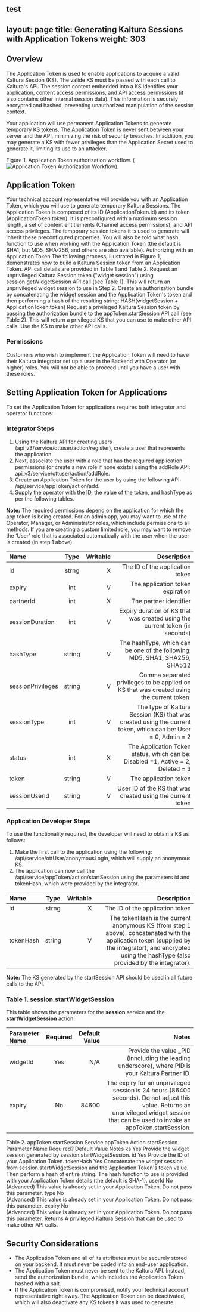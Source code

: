 test
---
layout: page
title: Generating Kaltura Sessions with Application Tokens
weight: 303
---

## Overview  

The Application Token is used to enable applications to acquire a valid Kaltura Session (KS). The valide KS must be passed with each call to Kaltura's API. The session context embedded into a KS identifies your application, content access permissions, and API access permissions (it also contains other internal session data). This information is securely encrypted and hashed, preventing unauthorized manipulation of the session context.

Your application will use permanent Application Tokens to generate temporary KS tokens. The Application Token is never sent between your server and the API, minimizing the risk of security breaches. In addition, you may generate a KS with fewer privileges than the Application Secret used to generate it, limiting its use to an attacker.

Figure 1. Application Token authorization workflow.
 (![Application Token Authorization Workflow](url)). 

## Application Token  

Your technical account representative will provide you with an Application Token, which you will use to generate temporary Kaltura Sessions. The Application Token is composed of its ID (ApplicationToken.id) and its token (ApplicationToken.token). It is preconfigured with a maximum session length, a set of content entitlements (Channel access permissions), and API access privileges. The temporary session tokens it is used to generate will inherit these preconfigured properties. You will also be told what hash function to use when working with the Application Token (the default is SHA1, but MD5, SHA-256, and others are also available).
Authorizing with an Application Token
The following process, illustrated in Figure 1, demonstrates how to build a Kaltura Session token from an Application Token. API call details are provided in Table 1 and Table 2.
Request an unprivileged Kaltura Session token ("widget session") using session.getWidgetSession API call (see Table 1). This will return an unprivileged widget session to use in Step 2.
Create an authorization bundle by concatenating the widget session and the Application Token's token and then performing a hash of the resulting string: HASH(widgetSession + ApplicationToken.token)
Request a privileged Kaltura Session token by passing the authorization bundle to the appToken.startSession API call (see Table 2). This will return a privileged KS that you can use to make other API calls.
Use the KS to make other API calls.


### Permissions  

Customers who wish to implement the Application Token will need to have their Kaltura integrator set up a user in the Backend with Operator (or higher) roles. You will not be able to proceed until you have a user with these roles.



## Setting Application Token for Applications  

To set the Application Token for applications requires both integrator and operator functions:
### Integrator Steps  

1.	Using the Kaltura API for creating users (api_v3/service/ottuser/action/register), create a user that represents the application.
2.	Next, associate the user with a role that has the required application permissions (or create a new role if none exists) using the addRole API: api_v3/service/ottuser/action/addRole.
3.	Create an Application Token for the user by using the following API: /api/service/appToken/action/add.
4.	Supply the operator with the ID, the value of the token, and hashType as per the following tables.

**Note:** The required permissions depend on the application for which the app token is being created. For an admin app, you may want to use of the Operator, Manager, or Administrator roles, which include permissions to all methods. If you are creating a custom limited role, you may want to remove the ‘User’ role that is associated automatically with the user when the user is created (in step 1 above).

| Name        | Type | Writable | Description|
|:------------ |:------------------:|------------------:|------------------:|
| id  | strng | X         |The ID of the application token  | 
| expiry  | int | V         |	The application token expiration  | 
| partnerId  | int | X         |	The partner identifier  | 
| sessionDuration  | int | V         |	Expiry duration of KS that was created using the current token (in seconds)  | 
| hashType  | string | V         |	The hashType, which can be one of the following:	MD5, SHA1, SHA256, SHA512| 
| sessionPrivileges  | string | V         |	Comma separated privileges to be applied on KS that was created using the current token. |
| sessionType  | int | V         |	The type of Kaltura Session (KS) that was created using the current token, which can be: User = 0, Admin = 2|
| status  | int | X         | The Application Token status, which can be: Disabled =1, Active = 2, Deleted = 3 |
| token  | string | V         |	The application token  | 
| sessionUserId  | string | V         |	User ID of the KS that was created using the current token  | 

### Application Developer Steps  

To use the functionality required, the developer will need to obtain a KS as follows:

1.	Make the first call to the application using the following: /api/service/ottUser/anonymousLogin, which will supply an anonymous KS.
2.	The application can now call the /api/service/appToken/action/startSession using the parameters id and tokenHash, which were provided by the integrator.


| Name        | Type | Writable | Description|
|:------------ |:------------------:|------------------:|------------------:|
| id  | strng | X  |The ID of the application token  |
| tokenHash  | string         | V         |The tokenHash is the current anonymous KS (from step 1 above), concatenated with the application token (supplied by the integrator), and encrypted using the hashType (also provided by the integrator).|


**Note:** The KS generated by the startSession API should be used in all future calls to the API.


### Table 1. session.startWidgetSession  

This table shows the parameters for the **session** service and the **startWidgetSession** action:

| Parameter Name  | Required | Default Value | Notes|
|:------------ |:------------------:|------------------:|------------------:| 
|widgetId |Yes |N/A  |Provide the value _PID (inncluding the leading underscore), where PID is your Kaltura Partner ID. |
|expiry |No | 84600 |The expiry for an unprivileged session is 24 hours (86400 seconds). Do not adjust this value. Returns an unprivileged widget session that can be used to invoke an appToken.startSession.|


Table 2. appToken.startSession
Service	appToken
Action	startSession
Parameter Name	Required?	Default Value	Notes
ks	Yes	
Provide the widget session generated by session.startWidgetSession.
id	Yes	
Provide the ID of your Application Token.
tokenHash	Yes	
Concatenate the widget session from session.startWidgetSession and the Application Token's token value. Then perform a hash of entire string. The hash function to use is provided with your Application Token details (the default is SHA-1).
userId	No	
(Advanced) This value is already set in your Application Token. Do not pass this parameter.
type	No	
(Advanced) This value is already set in your Application Token. Do not pass this parameter.
expiry	No	
(Advanced) This value is already set in your Application Token. Do not pass this parameter.
Returns	A privileged Kaltura Session that can be used to make other API calls.


## Security Considerations  

* The Application Token and all of its attributes must be securely stored on your backend. It must never be coded into an end-user application.
* The Application Token must never be sent to the Kaltura API. Instead, send the authorization bundle, which includes the Application Token hashed with a salt.
* If the Application Token is compromised, notify your technical account representative right away. The Application Token can be deactivated, which will also deactivate any KS tokens it was used to generate.
